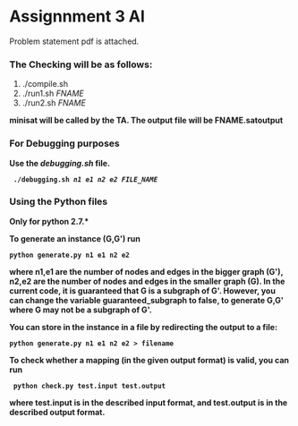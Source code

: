 # Assignnment 3 AI

Problem statement pdf is attached.

### The Checking will be as follows:

1. ./compile.sh
2. ./run1.sh <i>FNAME</i>
3. ./run2.sh <i>FNAME</i>

<b> minisat will be called by the TA. The output file will be <b>FNAME.satoutput</b>


### For Debugging purposes

Use the <i>debugging.sh</i> file.

<code> ./debugging.sh <i>n1 e1 n2 e2 FILE_NAME</i></code>


### Using the Python files

<b>Only for python 2.7.* </b>

To generate an instance (G,G') run

<code>python generate.py n1 e1 n2 e2</code>

where n1,e1 are the number of nodes and edges in the bigger graph (G'), n2,e2 are the number of nodes and edges in the smaller graph (G). In the current code, it is guaranteed that G is a subgraph of G'. However, you can change the variable guaranteed_subgraph to false, to generate G,G' where G may not be a subgraph of G'.

You can store in the instance in a file by redirecting the output to a file:

<code>python generate.py n1 e1 n2 e2 > filename</code>

To check whether a mapping (in the given output format) is valid, you can run

<code> python check.py test.input test.output</code>

where test.input is in the described input format, and test.output is in the described output format.
